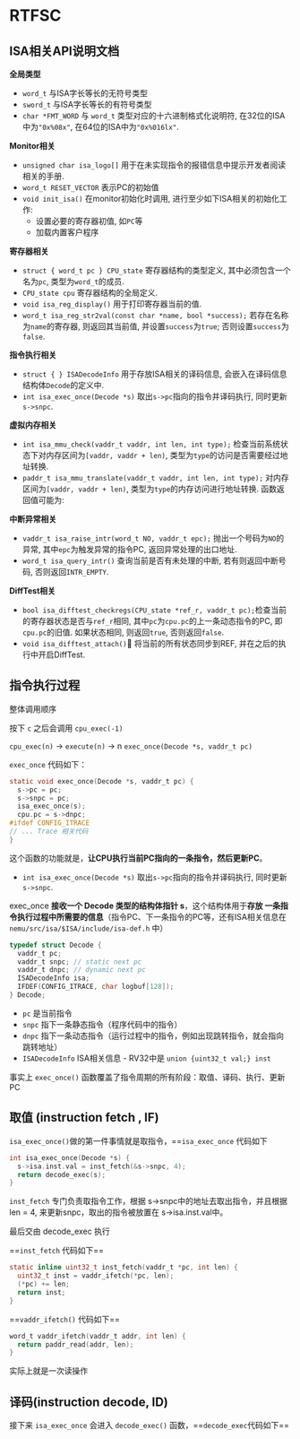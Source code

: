 # RTFSC

## ISA相关API说明文档

**全局类型**

- `word_t` 与ISA字长等长的无符号类型
- `sword_t` 与ISA字长等长的有符号类型
- `char *FMT_WORD` 与 `word_t` 类型对应的十六进制格式化说明符, 在32位的ISA中为`"0x%08x"`, 在64位的ISA中为`"0x%016lx"`.

**Monitor相关**

- `unsigned char isa_logo[]` 用于在未实现指令的报错信息中提示开发者阅读相关的手册.
- `word_t RESET_VECTOR` 表示PC的初始值
- `void init_isa()` 在monitor初始化时调用, 进行至少如下ISA相关的初始化工作:
	- 设置必要的寄存器初值, 如`PC`等
	- 加载内置客户程序

**寄存器相关**

- `struct { word_t pc } CPU_state` 寄存器结构的类型定义, 其中必须包含一个名为`pc`, 类型为`word_t`的成员.
- `CPU_state cpu` 寄存器结构的全局定义.
- `void isa_reg_display()` 用于打印寄存器当前的值.
- `word_t isa_reg_str2val(const char *name, bool *success);` 若存在名称为`name`的寄存器, 则返回其当前值, 并设置`success`为`true`; 否则设置`success`为`false`.

**指令执行相关**

- `struct { } ISADecodeInfo` 用于存放ISA相关的译码信息, 会嵌入在译码信息结构体`Decode`的定义中.
- `int isa_exec_once(Decode *s)` 取出`s->pc`指向的指令并译码执行, 同时更新`s->snpc`.

**虚拟内存相关**

- `int isa_mmu_check(vaddr_t vaddr, int len, int type);` 检查当前系统状态下对内存区间为`[vaddr, vaddr + len)`, 类型为`type`的访问是否需要经过地址转换.
-  `paddr_t isa_mmu_translate(vaddr_t vaddr, int len, int type);` 对内存区间为`[vaddr, vaddr + len)`, 类型为`type`的内存访问进行地址转换. 函数返回值可能为:

**中断异常相关**

- `vaddr_t isa_raise_intr(word_t NO, vaddr_t epc);` 抛出一个号码为`NO`的异常, 其中`epc`为触发异常的指令PC, 返回异常处理的出口地址.
- `word_t isa_query_intr()` 查询当前是否有未处理的中断, 若有则返回中断号码, 否则返回`INTR_EMPTY`.

**DiffTest相关**

-  ` bool isa_difftest_checkregs(CPU_state *ref_r, vaddr_t pc); `检查当前的寄存器状态是否与`ref_r`相同, 其中`pc`为`cpu.pc`的上一条动态指令的PC, 即`cpu.pc`的旧值. 如果状态相同, 则返回`true`, 否则返回`false`.
- `void isa_difftest_attach()` 将当前的所有状态同步到REF, 并在之后的执行中开启DiffTest.
## 指令执行过程

整体调用顺序

按下 `c` 之后会调用 `cpu_exec(-1)`

`cpu_exec(n)` -> `execute(n)` -> n `exec_once(Decode *s, vaddr_t pc)`

`exec_once` 代码如下：

```c
static void exec_once(Decode *s, vaddr_t pc) {
  s->pc = pc;
  s->snpc = pc;
  isa_exec_once(s);
  cpu.pc = s->dnpc;
#ifdef CONFIG_ITRACE
// ... Trace 相关代码
}
```

这个函数的功能就是，**让CPU执行当前PC指向的一条指令，然后更新PC**。

- `int isa_exec_once(Decode *s)` 取出`s->pc`指向的指令并译码执行, 同时更新`s->snpc`.

exec_once **接收一个 Decode 类型的结构体指针 s**，这个结构体用于**存放 一条指令执行过程中所需要的信息**（指令PC、下一条指令的PC等，还有ISA相关信息在 `nemu/src/isa/$ISA/include/isa-def.h` 中）

```c
typedef struct Decode {
  vaddr_t pc;
  vaddr_t snpc; // static next pc
  vaddr_t dnpc; // dynamic next pc
  ISADecodeInfo isa;
  IFDEF(CONFIG_ITRACE, char logbuf[128]);
} Decode;
```

- `pc` 是当前指令
- `snpc` 指下一条静态指令（程序代码中的指令）
- `dnpc` 指下一条动态指令（运行过程中的指令，例如出现跳转指令，就会指向跳转地址）
- `ISADecodeInfo` ISA相关信息
		- RV32中是  `union {uint32_t val;} inst`

事实上 `exec_once()` 函数覆盖了指令周期的所有阶段：取值、译码、执行、更新PC

## 取值 (instruction fetch , IF)

`isa_exec_once()`做的第一件事情就是取指令，==`isa_exec_once` 代码如下

```c
int isa_exec_once(Decode *s) {
  s->isa.inst.val = inst_fetch(&s->snpc, 4);
  return decode_exec(s);
}
```

`inst_fetch` 专门负责取指令工作，根据 s->snpc中的地址去取出指令，并且根据 len = 4, 来更新snpc，取出的指令被放置在 s->isa.inst.val中。

最后交由 decode_exec 执行

==`inst_fetch` 代码如下==

```c
static inline uint32_t inst_fetch(vaddr_t *pc, int len) {
  uint32_t inst = vaddr_ifetch(*pc, len);
  (*pc) += len;
  return inst;
}
```

==`vaddr_ifetch()` 代码如下==

```c
word_t vaddr_ifetch(vaddr_t addr, int len) {
  return paddr_read(addr, len);
}
```

实际上就是一次读操作

## 译码(instruction decode, ID)

接下来 `isa_exec_once` 会进入 `decode_exec()` 函数，==`decode_exec`代码如下==

